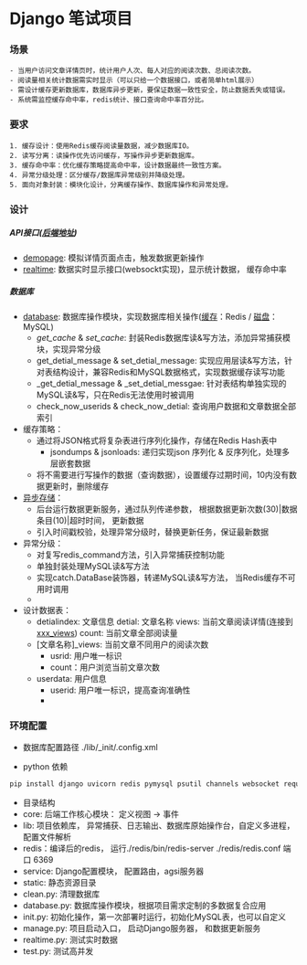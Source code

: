 # Django 笔试项目
### 场景
    - 当用户访问文章详情页时，统计用户人次、每人对应的阅读次数、总阅读次数。
    - 阅读量相关统计数据需实时显示（可以只给一个数据接口，或者简单html展示）
    - 需设计缓存更新数据库，数据库异步更新，要保证数据一致性安全，防止数据丢失或错误。
    - 系统需监控缓存命中率，redis统计、接口查询命中率百分比。
  
### 要求
    1. 缓存设计：使用Redis缓存阅读量数据，减少数据库IO。
    2. 读写分离：读操作优先访问缓存，写操作异步更新数据库。
    3. 缓存命中率：优化缓存策略提高命中率，设计数据最终一致性方案。
    4. 异常分级处理：区分缓存/数据库异常级别并降级处理。
    5. 面向对象封装：模块化设计，分离缓存操作、数据库操作和异常处理。
   
### 设计
##### API接口([后端地址](http://localhost:8000))
* [demopage](http://localhost:8000/demopage/yumo?usrid=123456): 模拟详情页面点击，触发数据更新操作
* [realtime](http://localhost:8000/realtime): 数据实时显示接口(websockt实现)，显示统计数据， 缓存命中率

##### 数据库
* [database](./database.py): 数据库操作模块，实现数据库相关操作([缓存](./lib/database//redis/workbench.py)：Redis / [磁盘](./lib/database/mysql/workbench.py)：MySQL)
  * _get_cache_ & _set_cache_: 封装Redis数据库读&写方法，添加异常捕获模块，实现异常分级
  * get_detial_message & set_detial_message: 实现应用层读&写方法，针对表结构设计，兼容Redis和MySQL数据格式，实现数据缓存读写功能
  * _get_detial_message & _set_detial_messgae: 针对表结构单独实现的MySQL读&写，只在Redis无法使用时被调用
  * check_now_userids & check_now_detial: 查询用户数据和文章数据全部索引
* 缓存策略：
  * 通过将JSON格式将复杂表进行序列化操作，存储在Redis Hash表中
    * jsondumps & jsonloads: 递归实现json 序列化 & 反序列化，处理多层嵌套数据
  * 将不需要进行写操作的数据（查询数据），设置缓存过期时间，10内没有数据更新时，删除缓存
* [异步存储](./manage.py)：
  * 后台运行数据更新服务，通过队列传递参数， 根据数据更新次数(30)|数据条目(10)|超时时间， 更新数据
  * 引入时间戳校验，处理异常分级时，替换更新任务，保证最新数据
* 异常分级：
  * 对复写redis_command方法，引入异常捕获控制功能
  * 单独封装处理MySQL读&写方法
  * 实现catch.DataBase装饰器，转递MySQL读&写方法， 当Redis缓存不可用时调用
  * 
* 设计数据表：
  * detialindex: 文章信息
    detial: 文章名称
    views: 当前文章阅读详情(连接到[xxx_views]())
    count: 当前文章全部阅读量
  * [文章名称]_views: 当前文章不同用户的阅读次数
    * usrid: 用户唯一标识
    * count：用户浏览当前文章次数
  * userdata: 用户信息
    * userid: 用户唯一标识，提高查询准确性
    * 



### 环境配置
* 数据库配置路径
  ./lib/_init/.config.xml

* python 依赖
```bash
pip install django uvicorn redis pymysql psutil channels websocket requests asgiref
```

* 目录结构
* core: 后端工作核心模块： 定义视图 -> 事件
* lib: 项目依赖库， 异常捕获、日志输出、数据库原始操作台，自定义多进程，配置文件解析
* redis：编译后的redis， 运行./redis/bin/redis-server ./redis/redis.conf 端口 6369
* service: Django配置模块， 配置路由，agsi服务器
* static: 静态资源目录
* clean.py: 清理数据库
* database.py: 数据库操作模块，根据项目需求定制的多数据复合应用
* init.py: 初始化操作，第一次部署时运行，初始化MySQL表，也可以自定义
* manage.py: 项目启动入口， 启动Django服务器， 和数据更新服务
* realtime.py: 测试实时数据
* test.py: 测试高并发
